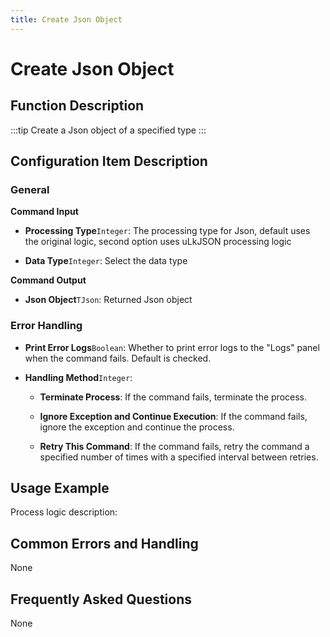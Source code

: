 ```yaml
---
title: Create Json Object
---
```


# Create Json Object

## Function Description

:::tip 
Create a Json object of a specified type
:::

## Configuration Item Description

### General

**Command Input**

- **Processing Type**`Integer`: The processing type for Json, default uses the original logic, second option uses uLkJSON processing logic

- **Data Type**`Integer`: Select the data type


**Command Output**

- **Json Object**`TJson`: Returned Json object


### Error Handling

- **Print Error Logs**`Boolean`: Whether to print error logs to the "Logs" panel when the command fails. Default is checked. 

- **Handling Method**`Integer`:

    - **Terminate Process**: If the command fails, terminate the process.

    - **Ignore Exception and Continue Execution**: If the command fails, ignore the exception and continue the process.

    - **Retry This Command**: If the command fails, retry the command a specified number of times with a specified interval between retries.

## Usage Example

Process logic description:

## Common Errors and Handling

None

## Frequently Asked Questions

None

